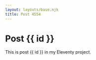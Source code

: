 ```yaml
---
layout: layouts/base.njk
title: Post 4554
---
```


# Post {{ id }}

This is post {{ id }} in my Eleventy project.
